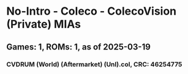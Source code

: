 # No-Intro - Coleco - ColecoVision (Private) MIAs
## Games: 1, ROMs: 1, as of 2025-03-19

### CVDRUM (World) (Aftermarket) (Unl).col, CRC: 46254775
